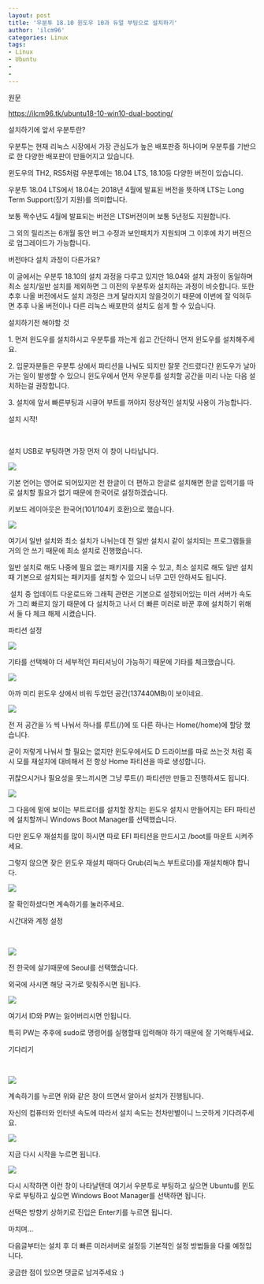 ```yaml
---
layout: post
title: '우분투 18.10 윈도우 10과 듀얼 부팅으로 설치하기'
author: 'ilcm96'
categories: Linux
tags:
- Linux
- Ubuntu
-
- 
---
```



<script> location.href='https://cafe.naver.com/develoid/850797' ; </script>

<p>원문</p>
<p><a href="https://ilcm96.tk/ubuntu18-10-win10-dual-booting/">https://ilcm96.tk/ubuntu18-10-win10-dual-booting/</a></p>
<p>설치하기에 앞서 우분투란?</p>
<p>우분투는 현재 리눅스 시장에서 가장 관심도가 높은 배포판중 하나이며 우분투를 기반으로 한 다양한 배포판이 만들어지고 있습니다.</p>
<p>윈도우의 TH2, RS5처럼 우분투에는 18.04 LTS, 18.10등 다양한 버전이 있습니다.</p>
<p>우분투 18.04 LTS에서 18.04는 2018년 4월에 발표된 버전을 뜻하며 LTS는 Long Term Support(장기 지원)를 의미합니다.</p>
<p>보통 짝수년도 4월에 발표되는 버전은 LTS버전이며 보통 5년정도 지원합니다.</p>
<p>그 외의 릴리즈는 6개월 동안 버그 수정과 보안패치가 지원되며 그 이후에 차기 버전으로 업그레이드가 가능합니다.</p>
<p>버전마다 설치 과정이 다른가요?</p>
<p>이 글에서는 우분투 18.10의 설치 과정을 다루고 있지만 18.04와 설치 과정이 동일하며 최소 설치/일반 설치를 제외하면 그 이전의 우분투와 설치하는 과정이 비슷합니다. 또한 추후 나올 버전에서도 설치 과정은 크게 달라지지 않을것이기 때문에 이번에 잘 익혀두면 추후 나올 버전이나 다른 리눅스 배포판의 설치도 쉽게 할 수 있습니다.</p>
<p>설치하기전 해야할 것</p>
<p>1. 먼저 윈도우를 설치하시고 우분투를 까는게 쉽고 간단하니 먼저 윈도우를 설치해주세요.</p>
<p>2. 입문자분들은 우분투 상에서 파티션을 나눠도 되지만 잘못 건드렸다간 윈도우가 날아가는 일이 발생할 수 있으니 윈도우에서 먼저 우분투를 설치할 공간을 미리 나눈 다음 설치하는걸 권장합니다.</p>
<p>3. 설치에 앞서 빠른부팅과 시큐어 부트를 꺼야지 정상적인 설치및 사용이 가능합니다.</p>
<p>설치 시작!</p>
<p>&nbsp;</p>
<p>설치 USB로 부팅하면 가장 먼저 이 창이 나타납니다.</p>
<p><img src="https://dthumb-phinf.pstatic.net/?src=%22https%3A%2F%2F4.bp.blogspot.com%2F-QFuncR2NO-w%2FXGJXaAZi10I%2FAAAAAAAAOcQ%2FnEx5U2l2RQoQ7BQdiVgol2MUz4-pXHUJwCLcBGAs%2Fs1600%2FScreenshot%252Bfrom%252B2019-02-11%252B05-03-40.png%22&amp;type=cafe_wa740"></p>
<p>기본 언어는 영어로 되어있지만 전 한글이 더 편하고 한글로 설치해면 한글 입력기를 따로 설치할 필요가 없기 때문에 한국어로 설정하겠습니다.</p>
<p>키보드 레이아웃은 한국어(101/104키 호환)으로 했습니다.</p>
<p><img src="https://dthumb-phinf.pstatic.net/?src=%22https%3A%2F%2F3.bp.blogspot.com%2F-MuizzMNBrbE%2FXGJXaXYtBGI%2FAAAAAAAAOcY%2Fdxjg1ftgHJQhmN2bFut0_yhKVQ6Jy2F_gCLcBGAs%2Fs1600%2FScreenshot%252Bfrom%252B2019-02-11%252B05-04-32.png%22&amp;type=cafe_wa740"></p>
<p>여기서 일반 설치와 최소 설치가 나뉘는데 전 일반 설치시 같이 설치되는 프로그램들을 거의 안 쓰기 때문에 최소 설치로 진행했습니다.</p>
<p>일반 설치로 해도 나중에 필요 없는 패키지를 지울 수 있고, 최소 설치로 해도 일반 설치때 기본으로 설치되는 패키지를 설치할 수 있으니 너무 고민 안하셔도 됩니다.</p>
<p>&nbsp;설치 중 업데이트 다운로드와 그래픽 관련은 기본으로 설정되어있는 미러 서버가 속도가 그리 빠르지 않기 때문에 다 설치하고 나서 더 빠른 미러로 바꾼 후에 설치하기 위해서 둘 다 체크 해제 시켰습니다.</p>
<p>파티션 설정</p>
<p><img src="https://dthumb-phinf.pstatic.net/?src=%22https%3A%2F%2F1.bp.blogspot.com%2F-Sllzf7Tml3A%2FXGJXaUToPWI%2FAAAAAAAAOcU%2FJOnSwpmqRgAhWTTX3-Mz5m2Rq_lY1BNUACLcBGAs%2Fs1600%2FScreenshot%252Bfrom%252B2019-02-11%252B05-04-53.png%22&amp;type=cafe_wa740"></p>
<p>기타를 선택해야 더 세부적인 파티셔닝이 가능하기 때문에 기타를 체크했습니다.</p>
<p><img src="https://dthumb-phinf.pstatic.net/?src=%22https%3A%2F%2F4.bp.blogspot.com%2F-tED-8ZFKfic%2FXGJXbO0UfuI%2FAAAAAAAAOcc%2FdavZFZeSi0o0TfjwQTw4JbZMmKHDJuBRgCLcBGAs%2Fs1600%2FScreenshot%252Bfrom%252B2019-02-11%252B05-07-07.png%22&amp;type=cafe_wa740"></p>
<p>아까 미리 윈도우 상에서 비워 두었던 공간(137440MB)이 보이네요.</p>
<p><img src="https://dthumb-phinf.pstatic.net/?src=%22https%3A%2F%2F3.bp.blogspot.com%2F-21TLEWlF6Zo%2FXGJhc2EUnFI%2FAAAAAAAAOds%2Fs17vF9m3CocKxjCPNo4id-W24aV6vw1NQCEwYBhgL%2Fs1600%2F%2525EC%2525A0%25259C%2525EB%2525AA%2525A9%252B%2525EC%252597%252586%2525EC%25259D%25258C.png%22&amp;type=cafe_wa740"></p>
<p>전 저 공간을 ½ 씩 나눠서 하나를 루트(/)에 또 다른 하나는 Home(/home)에 할당 했습니다.</p>
<p>굳이 저렇게 나눠서 할 필요는 없지만 윈도우에서도 D 드라이브를 따로 쓰는것 처럼 혹시 모를 재설치에 대비해서 전 항상 Home 파티션을 따로 생성합니다.</p>
<p>귀찮으시거나 필요성을 못느끼시면 그냥 루트(/) 파티션만 만들고 진행하셔도 됩니다.</p>
<p><img src="https://dthumb-phinf.pstatic.net/?src=%22https%3A%2F%2F2.bp.blogspot.com%2F-mqA33C8jATQ%2FXGJXcGRVk4I%2FAAAAAAAAOco%2F78ExCAkHnSQFFAaM1WDes6xvOjtxVFPTACLcBGAs%2Fs1600%2FScreenshot%252Bfrom%252B2019-02-11%252B05-10-45.png%22&amp;type=cafe_wa740"></p>
<p>그 다음에 밑에 보이는 부트로더를 설치할 장치는 윈도우 설치시 만들어지는 EFI 파티션에 설치할꺼니 Windows Boot Manager를 선택했습니다.</p>
<p>다만 윈도우 재설치를 많이 하시면 따로 EFI 파티션을 만드시고 /boot를 마운트 시켜주세요.</p>
<p>그렇지 않으면 잦은 윈도우 재설치 때마다 Grub(리눅스 부트로더)를 재설치해야 합니다.</p>
<p><img src="https://dthumb-phinf.pstatic.net/?src=%22https%3A%2F%2F4.bp.blogspot.com%2F-PbC7ZK7zou4%2FXGJXcQHSl7I%2FAAAAAAAAOcs%2FzUKQaXzSQ_MV1GNPQyCDyn2-oy83NZ67ACLcBGAs%2Fs1600%2FScreenshot%252Bfrom%252B2019-02-11%252B05-10-57.png%22&amp;type=cafe_wa740"></p>
<p>잘 확인하셨다면 계속하기를 눌러주세요.</p>
<p>시간대와 계정 설정</p>
<p>&nbsp;</p>
<p><img src="https://dthumb-phinf.pstatic.net/?src=%22https%3A%2F%2F2.bp.blogspot.com%2F-ZjaK9kdB0BE%2FXGJXck2GKsI%2FAAAAAAAAOcw%2FJ7XHrWB17zofpq7vgsL6g7o2qIIp9otBwCLcBGAs%2Fs1600%2FScreenshot%252Bfrom%252B2019-02-11%252B05-11-21.png%22&amp;type=cafe_wa740"></p>
<p>전 한국에 살기때문에 Seoul를 선택했습니다.</p>
<p>외국에 사시면 해당 국가로 맞춰주시면 됩니다.</p>
<p><img src="https://dthumb-phinf.pstatic.net/?src=%22https%3A%2F%2F4.bp.blogspot.com%2F-MX9A1YAD7bc%2FXGJXdKC4szI%2FAAAAAAAAOc0%2FdFQHYHWRIP0kXczhaL_vsIOW8-tRfLtVACLcBGAs%2Fs1600%2FScreenshot%252Bfrom%252B2019-02-11%252B05-11-34.png%22&amp;type=cafe_wa740"></p>
<p>여기서 ID와 PW는 잃어버리시면 안됩니다.</p>
<p>특히 PW는 추후에 sudo로 명령어를 실행할때 입력해야 하기 때문에 잘 기억해두세요.</p>
<p>기다리기</p>
<p>&nbsp;</p>
<p><img src="https://dthumb-phinf.pstatic.net/?src=%22https%3A%2F%2F2.bp.blogspot.com%2F-PON-Epznq3M%2FXGJXdbPAuxI%2FAAAAAAAAOc4%2FKwnRB3kACNUugW8FaIE-ZCH1bC6SirCAwCLcBGAs%2Fs1600%2FScreenshot%252Bfrom%252B2019-02-11%252B05-11-40.png%22&amp;type=cafe_wa740"></p>
<p>계속하기를 누르면 위와 같은 창이 뜨면서 알아서 설치가 진행됩니다.</p>
<p>자신의 컴퓨터와 인터넷 속도에 따라서 설치 속도는 천차만별이니 느긋하게 기다려주세요.</p>
<p><img src="https://dthumb-phinf.pstatic.net/?src=%22https%3A%2F%2F4.bp.blogspot.com%2F-UfjZi5P4L5A%2FXGJXdgg7mnI%2FAAAAAAAAOc8%2FYqlw-4F9RscR8rOy0xoygOI5xOybMxVegCLcBGAs%2Fs1600%2FScreenshot%252Bfrom%252B2019-02-11%252B05-15-58.png%22&amp;type=cafe_wa740"></p>
<p>지금 다시 시작을 누르면 됩니다.</p>
<p><img src="https://dthumb-phinf.pstatic.net/?src=%22https%3A%2F%2F2.bp.blogspot.com%2F-g0p4_PuCkdU%2FXGLei5XvGHI%2FAAAAAAAAOfc%2F_Nfb3J-wJeIHWOx4CzkY3yzM1j3J_lhNwCLcBGAs%2Fs1600%2F20190212_235148-01.jpeg%22&amp;type=cafe_wa740"></p>
<p>다시 시작하면 이런 창이 나타날텐데 여기서 우분투로 부팅하고 싶으면 Ubuntu를 윈도우로 부팅하고 싶으면 Windows Boot Manager를 선택하면 됩니다.</p>
<p>선택은 방향키 상하키로 진입은 Enter키를 누르면 됩니다.</p>
<p>마치며...</p>
<p>다음글부터는 설치 후 더 빠른 미러서버로 설정등 기본적인 설정 방법들을 다룰 예정입니다.</p>
<p>궁금한 점이 있으면 댓글로 남겨주세요 :)</p>

